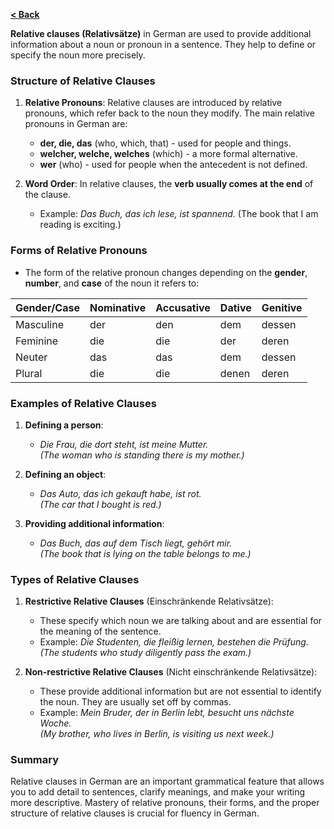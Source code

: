 [**< Back**](../Readme.md)

**Relative clauses (Relativsätze)** in German are used to provide additional information about a noun or pronoun in a sentence. They help to define or specify the noun more precisely.

### Structure of Relative Clauses

1. **Relative Pronouns**: Relative clauses are introduced by relative pronouns, which refer back to the noun they modify. The main relative pronouns in German are:
   - **der, die, das** (who, which, that) - used for people and things.
   - **welcher, welche, welches** (which) - a more formal alternative.
   - **wer** (who) - used for people when the antecedent is not defined.

2. **Word Order**: In relative clauses, the **verb usually comes at the end** of the clause.
   - Example: *Das Buch, das ich lese, ist spannend.* (The book that I am reading is exciting.)

### Forms of Relative Pronouns

- The form of the relative pronoun changes depending on the **gender**, **number**, and **case** of the noun it refers to:

| Gender/Case  | Nominative | Accusative | Dative  | Genitive    |
|--------------|------------|------------|---------|-------------|
| Masculine    | der        | den        | dem     | dessen      |
| Feminine     | die        | die        | der     | deren       |
| Neuter       | das        | das        | dem     | dessen      |
| Plural       | die        | die        | denen   | deren       |

### Examples of Relative Clauses

1. **Defining a person**:
   - *Die Frau, die dort steht, ist meine Mutter.*  
   *(The woman who is standing there is my mother.)*

2. **Defining an object**:
   - *Das Auto, das ich gekauft habe, ist rot.*  
   *(The car that I bought is red.)*

3. **Providing additional information**:
   - *Das Buch, das auf dem Tisch liegt, gehört mir.*  
   *(The book that is lying on the table belongs to me.)*

### Types of Relative Clauses

1. **Restrictive Relative Clauses** (Einschränkende Relativsätze):  
   - These specify which noun we are talking about and are essential for the meaning of the sentence.
   - Example: *Die Studenten, die fleißig lernen, bestehen die Prüfung.*  
     *(The students who study diligently pass the exam.)*

2. **Non-restrictive Relative Clauses** (Nicht einschränkende Relativsätze):  
   - These provide additional information but are not essential to identify the noun. They are usually set off by commas.
   - Example: *Mein Bruder, der in Berlin lebt, besucht uns nächste Woche.*  
     *(My brother, who lives in Berlin, is visiting us next week.)*

### Summary
Relative clauses in German are an important grammatical feature that allows you to add detail to sentences, clarify meanings, and make your writing more descriptive. Mastery of relative pronouns, their forms, and the proper structure of relative clauses is crucial for fluency in German.